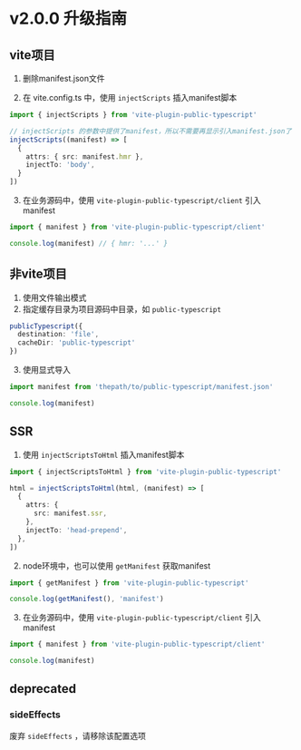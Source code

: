 # v2.0.0 升级指南

## vite项目

1. 删除manifest.json文件

2. 在 vite.config.ts 中，使用 `injectScripts` 插入manifest脚本

```ts
import { injectScripts } from 'vite-plugin-public-typescript'

// injectScripts 的参数中提供了manifest，所以不需要再显示引入manifest.json了
injectScripts((manifest) => [
  {
    attrs: { src: manifest.hmr },
    injectTo: 'body',
  }
])
```

3. 在业务源码中，使用 `vite-plugin-public-typescript/client` 引入 manifest
```ts
import { manifest } from 'vite-plugin-public-typescript/client'

console.log(manifest) // { hmr: '...' }
```

## 非vite项目

1. 使用文件输出模式
2. 指定缓存目录为项目源码中目录，如 `public-typescript`

```ts
publicTypescript({
  destination: 'file',
  cacheDir: 'public-typescript'
})

```
3. 使用显式导入
```ts
import manifest from 'thepath/to/public-typescript/manifest.json'

console.log(manifest)
```

## SSR
1. 使用 `injectScriptsToHtml` 插入manifest脚本

```ts
import { injectScriptsToHtml } from 'vite-plugin-public-typescript'

html = injectScriptsToHtml(html, (manifest) => [
  {
    attrs: {
      src: manifest.ssr,
    },
    injectTo: 'head-prepend',
  },
])
```

2. node环境中，也可以使用 `getManifest` 获取manifest

```ts
import { getManifest } from 'vite-plugin-public-typescript'

console.log(getManifest(), 'manifest')
```

3. 在业务源码中，使用 `vite-plugin-public-typescript/client` 引入 manifest
```ts
import { manifest } from 'vite-plugin-public-typescript/client'

console.log(manifest)
```

## deprecated

### sideEffects

废弃 `sideEffects` ，请移除该配置选项
